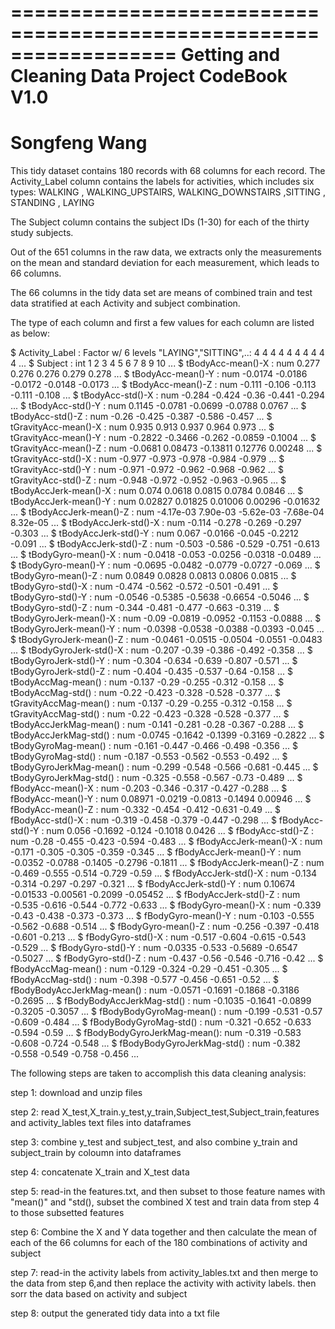 ==================================================================
Getting and Cleaning Data Project
CodeBook V1.0
==================================================================
Songfeng Wang
==================================================================



This tidy dataset contains 180 records with 68 columns for each record.
The Activity_Label column contains the labels for activities, which includes six types:
WALKING
, WALKING_UPSTAIRS, WALKING_DOWNSTAIRS
,SITTING
, STANDING
, LAYING
 

The Subject column contains the subject IDs (1-30) for each of the thirty study subjects.

Out of the 651 columns in the raw data, we extracts only the measurements on the mean and standard deviation for each measurement, which leads to 66 columns.

The 66 columns in the tidy data set are means of combined train and test data stratified at each Activity and subject combination. 


 
The type of each column and first a few values for each column are listed as below:

 $ Activity_Label             : Factor w/ 6 levels "LAYING","SITTING",..: 4 4 4 4 4 4 4 4 4 4 ...
 $ Subject                    : int  1 2 3 4 5 6 7 8 9 10 ...
 $ tBodyAcc-mean()-X          : num  0.277 0.276 0.276 0.279 0.278 ...
 $ tBodyAcc-mean()-Y          : num  -0.0174 -0.0186 -0.0172 -0.0148 -0.0173 ...
 $ tBodyAcc-mean()-Z          : num  -0.111 -0.106 -0.113 -0.111 -0.108 ...
 $ tBodyAcc-std()-X           : num  -0.284 -0.424 -0.36 -0.441 -0.294 ...
 $ tBodyAcc-std()-Y           : num  0.1145 -0.0781 -0.0699 -0.0788 0.0767 ...
 $ tBodyAcc-std()-Z           : num  -0.26 -0.425 -0.387 -0.586 -0.457 ...
 $ tGravityAcc-mean()-X       : num  0.935 0.913 0.937 0.964 0.973 ...
 $ tGravityAcc-mean()-Y       : num  -0.2822 -0.3466 -0.262 -0.0859 -0.1004 ...
 $ tGravityAcc-mean()-Z       : num  -0.0681 0.08473 -0.13811 0.12776 0.00248 ...
 $ tGravityAcc-std()-X        : num  -0.977 -0.973 -0.978 -0.984 -0.979 ...
 $ tGravityAcc-std()-Y        : num  -0.971 -0.972 -0.962 -0.968 -0.962 ...
 $ tGravityAcc-std()-Z        : num  -0.948 -0.972 -0.952 -0.963 -0.965 ...
 $ tBodyAccJerk-mean()-X      : num  0.074 0.0618 0.0815 0.0784 0.0846 ...
 $ tBodyAccJerk-mean()-Y      : num  0.02827 0.01825 0.01006 0.00296 -0.01632 ...
 $ tBodyAccJerk-mean()-Z      : num  -4.17e-03 7.90e-03 -5.62e-03 -7.68e-04 8.32e-05 ...
 $ tBodyAccJerk-std()-X       : num  -0.114 -0.278 -0.269 -0.297 -0.303 ...
 $ tBodyAccJerk-std()-Y       : num  0.067 -0.0166 -0.045 -0.2212 -0.091 ...
 $ tBodyAccJerk-std()-Z       : num  -0.503 -0.586 -0.529 -0.751 -0.613 ...
 $ tBodyGyro-mean()-X         : num  -0.0418 -0.053 -0.0256 -0.0318 -0.0489 ...
 $ tBodyGyro-mean()-Y         : num  -0.0695 -0.0482 -0.0779 -0.0727 -0.069 ...
 $ tBodyGyro-mean()-Z         : num  0.0849 0.0828 0.0813 0.0806 0.0815 ...
 $ tBodyGyro-std()-X          : num  -0.474 -0.562 -0.572 -0.501 -0.491 ...
 $ tBodyGyro-std()-Y          : num  -0.0546 -0.5385 -0.5638 -0.6654 -0.5046 ...
 $ tBodyGyro-std()-Z          : num  -0.344 -0.481 -0.477 -0.663 -0.319 ...
 $ tBodyGyroJerk-mean()-X     : num  -0.09 -0.0819 -0.0952 -0.1153 -0.0888 ...
 $ tBodyGyroJerk-mean()-Y     : num  -0.0398 -0.0538 -0.0388 -0.0393 -0.045 ...
 $ tBodyGyroJerk-mean()-Z     : num  -0.0461 -0.0515 -0.0504 -0.0551 -0.0483 ...
 $ tBodyGyroJerk-std()-X      : num  -0.207 -0.39 -0.386 -0.492 -0.358 ...
 $ tBodyGyroJerk-std()-Y      : num  -0.304 -0.634 -0.639 -0.807 -0.571 ...
 $ tBodyGyroJerk-std()-Z      : num  -0.404 -0.435 -0.537 -0.64 -0.158 ...
 $ tBodyAccMag-mean()         : num  -0.137 -0.29 -0.255 -0.312 -0.158 ...
 $ tBodyAccMag-std()          : num  -0.22 -0.423 -0.328 -0.528 -0.377 ...
 $ tGravityAccMag-mean()      : num  -0.137 -0.29 -0.255 -0.312 -0.158 ...
 $ tGravityAccMag-std()       : num  -0.22 -0.423 -0.328 -0.528 -0.377 ...
 $ tBodyAccJerkMag-mean()     : num  -0.141 -0.281 -0.28 -0.367 -0.288 ...
 $ tBodyAccJerkMag-std()      : num  -0.0745 -0.1642 -0.1399 -0.3169 -0.2822 ...
 $ tBodyGyroMag-mean()        : num  -0.161 -0.447 -0.466 -0.498 -0.356 ...
 $ tBodyGyroMag-std()         : num  -0.187 -0.553 -0.562 -0.553 -0.492 ...
 $ tBodyGyroJerkMag-mean()    : num  -0.299 -0.548 -0.566 -0.681 -0.445 ...
 $ tBodyGyroJerkMag-std()     : num  -0.325 -0.558 -0.567 -0.73 -0.489 ...
 $ fBodyAcc-mean()-X          : num  -0.203 -0.346 -0.317 -0.427 -0.288 ...
 $ fBodyAcc-mean()-Y          : num  0.08971 -0.0219 -0.0813 -0.1494 0.00946 ...
 $ fBodyAcc-mean()-Z          : num  -0.332 -0.454 -0.412 -0.631 -0.49 ...
 $ fBodyAcc-std()-X           : num  -0.319 -0.458 -0.379 -0.447 -0.298 ...
 $ fBodyAcc-std()-Y           : num  0.056 -0.1692 -0.124 -0.1018 0.0426 ...
 $ fBodyAcc-std()-Z           : num  -0.28 -0.455 -0.423 -0.594 -0.483 ...
 $ fBodyAccJerk-mean()-X      : num  -0.171 -0.305 -0.305 -0.359 -0.345 ...
 $ fBodyAccJerk-mean()-Y      : num  -0.0352 -0.0788 -0.1405 -0.2796 -0.1811 ...
 $ fBodyAccJerk-mean()-Z      : num  -0.469 -0.555 -0.514 -0.729 -0.59 ...
 $ fBodyAccJerk-std()-X       : num  -0.134 -0.314 -0.297 -0.297 -0.321 ...
 $ fBodyAccJerk-std()-Y       : num  0.10674 -0.01533 -0.00561 -0.2099 -0.05452 ...
 $ fBodyAccJerk-std()-Z       : num  -0.535 -0.616 -0.544 -0.772 -0.633 ...
 $ fBodyGyro-mean()-X         : num  -0.339 -0.43 -0.438 -0.373 -0.373 ...
 $ fBodyGyro-mean()-Y         : num  -0.103 -0.555 -0.562 -0.688 -0.514 ...
 $ fBodyGyro-mean()-Z         : num  -0.256 -0.397 -0.418 -0.601 -0.213 ...
 $ fBodyGyro-std()-X          : num  -0.517 -0.604 -0.615 -0.543 -0.529 ...
 $ fBodyGyro-std()-Y          : num  -0.0335 -0.533 -0.5689 -0.6547 -0.5027 ...
 $ fBodyGyro-std()-Z          : num  -0.437 -0.56 -0.546 -0.716 -0.42 ...
 $ fBodyAccMag-mean()         : num  -0.129 -0.324 -0.29 -0.451 -0.305 ...
 $ fBodyAccMag-std()          : num  -0.398 -0.577 -0.456 -0.651 -0.52 ...
 $ fBodyBodyAccJerkMag-mean() : num  -0.0571 -0.1691 -0.1868 -0.3186 -0.2695 ...
 $ fBodyBodyAccJerkMag-std()  : num  -0.1035 -0.1641 -0.0899 -0.3205 -0.3057 ...
 $ fBodyBodyGyroMag-mean()    : num  -0.199 -0.531 -0.57 -0.609 -0.484 ...
 $ fBodyBodyGyroMag-std()     : num  -0.321 -0.652 -0.633 -0.594 -0.59 ...
 $ fBodyBodyGyroJerkMag-mean(): num  -0.319 -0.583 -0.608 -0.724 -0.548 ...
 $ fBodyBodyGyroJerkMag-std() : num  -0.382 -0.558 -0.549 -0.758 -0.456 ...


The following steps are taken to accomplish this data cleaning analysis:

step 1: download and unzip files

step 2: read X_test,X_train.y_test,y_train,Subject_test,Subject_train,features and activity_lables text files into dataframes

step 3: combine y_test and subject_test, and also combine y_train and subject_train by coloumn into dataframes

step 4: concatenate X_train and X_test data

step 5: read-in the features.txt, and then subset to those feature names with "mean()" and "std(), subset the combined X test and train data from step 4 to those subsetted features

step 6: Combine the X and Y data together and then calculate the mean of each of the 66 columns for each of the 180 combinations of activity and subject

step 7: read-in the activity labels from activity_lables.txt and then merge to the data from step 6,and then replace the activity with activity labels. then sorr the data based on activity and subject

step 8: output the generated tidy data into a txt file
